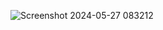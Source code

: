 ![Screenshot 2024-05-27 083212](https://github.com/theibrarahmad/to-do-list-app/assets/132042963/7bda371d-c862-4b00-829e-aa98652640d4)
